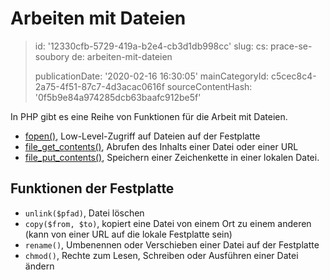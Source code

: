 Arbeiten mit Dateien
====================

> id: '12330cfb-5729-419a-b2e4-cb3d1db998cc'
> slug:
> 	cs: prace-se-soubory
> 	de: arbeiten-mit-dateien
> 
> publicationDate: '2020-02-16 16:30:05'
> mainCategoryId: c5cec8c4-2a75-4f51-87c7-4d3acac0616f
> sourceContentHash: '0f5b9e84a974285dcb63baafc912be5f'

In PHP gibt es eine Reihe von Funktionen für die Arbeit mit Dateien.

- <a href="/fopen">fopen()</a>, Low-Level-Zugriff auf Dateien auf der Festplatte
- <a href="/file-get-contents">file_get_contents()</a>, Abrufen des Inhalts einer Datei oder einer URL
- <a href="/file-put-contents">file_put_contents()</a>, Speichern einer Zeichenkette in einer lokalen Datei.

Funktionen der Festplatte
--------------

- `unlink($pfad)`, Datei löschen
- `copy($from, $to)`, kopiert eine Datei von einem Ort zu einem anderen (kann von einer URL auf die lokale Festplatte sein)
- `rename()`, Umbenennen oder Verschieben einer Datei auf der Festplatte
- `chmod()`, Rechte zum Lesen, Schreiben oder Ausführen einer Datei ändern
